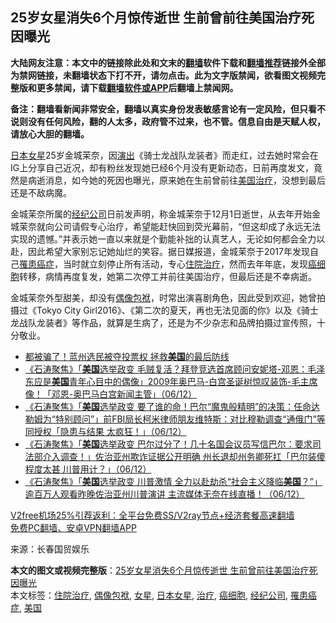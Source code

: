  <h2>25岁女星消失6个月惊传逝世 生前曾前往美国治疗死因曝光</h2> <p class="notice"><b>大陆网友注意：本文中的链接除此处和文末的<a href="https://github.com/bannedbook/fanqiang" >翻墙</a>软件下载和<a href="https://github.com/killgcd/justmysocks/blob/master/README.md">翻墙推荐</a>链接外全部为禁网链接，未翻墙状态下打不开，请勿点击。此为文字版禁闻，欲看图文视频完整版和更多禁闻，请下载<a href="https://github.com/bannedbook/fanqiang">翻墙软件或APP</a>后翻墙上禁闻网。</p><p>备注：翻墙看新闻非常安全，翻墙以真实身份发表敏感言论有一定风险，但只看不说则没有任何风险，翻的人太多，政府管不过来，也不管。信息自由是天赋人权，请放心大胆的翻墙。</b></p>  <div class="entry"> <p><a href="https://www.bannedbook.org/bnews/tag/%E6%97%A5%E6%9C%AC%E5%A5%B3%E6%98%9F/" class="st_tag internal_tag" rel="tag" title="标签 日本女星 下的日志">日本女星</a>25岁金城茉奈，因<span class='wp_keywordlink_affiliate'><a href="https://zh-cn.shenyunperformingarts.org/" title="演出" target="_blank">演出</a></span>《骑士龙战队龙装者》而走红，过去她时常会在IG上分享自己近况，却有粉丝发现她已经6个月没有更新动态，日前再度发文，竟然是病逝消息，如今她的死因也曝光，原来她在生前曾前往<a href="https://www.bannedbook.org/bnews/tag/%e7%be%8e%e5%9b%bd/" class="st_tag internal_tag" rel="tag" title="标签 美国 下的日志">美国</a><a href="https://www.bannedbook.org/bnews/tag/%e6%b2%bb%e7%96%97/" class="st_tag internal_tag" rel="tag" title="标签 治疗 下的日志">治疗</a>，没想到最后还是不敌病魔。</p> <p>金城茉奈所属的<a href="https://www.bannedbook.org/bnews/tag/%E7%BB%8F%E7%BA%AA%E5%85%AC%E5%8F%B8/" class="st_tag internal_tag" rel="tag" title="标签 经纪公司 下的日志">经纪公司</a>日前发声明，称金城茉奈于12月1日逝世，从去年开始金城茉奈就向公司请假专心治疗，希望能赶快回到荧光幕前，“但这却成了永远无法实现的遗憾。”并表示她一直以来就是个勤能补拙的认真艺人，无论如何都会全力以赴，因此希望大家别忘记她灿烂的笑容。据日媒报道，金城茉奈于2017年发现自己<a href="https://www.bannedbook.org/bnews/tag/%E7%BD%B9%E6%82%A3%E7%99%8C%E7%97%87/" class="st_tag internal_tag" rel="tag" title="标签 罹患癌症 下的日志">罹患癌症</a>，当时就立刻停止所有活动，专心<a href="https://www.bannedbook.org/bnews/tag/%E4%BD%8F%E9%99%A2%E6%B2%BB%E7%96%97/" class="st_tag internal_tag" rel="tag" title="标签 住院治疗 下的日志">住院治疗</a>，然而去年年底，发现<a href="https://www.bannedbook.org/bnews/tag/%e7%99%8c%e7%bb%86%e8%83%9e/" class="st_tag internal_tag" rel="tag" title="标签 癌细胞 下的日志">癌细胞</a>转移，病情再度复发，她第二次停工并前往美国治疗，但最后还是不幸病逝。</p>  <p>金城茉奈外型甜美，却没有<a href="https://www.bannedbook.org/bnews/tag/%E5%81%B6%E5%83%8F%E5%8C%85%E8%A2%B1/" class="st_tag internal_tag" rel="tag" title="标签 偶像包袱 下的日志">偶像包袱</a>，时常出演喜剧角色，因此受到欢迎，她曾拍摄过《Tokyo City Girl2016》、《第二次的夏天，再也无法见面的你》以及《骑士龙战队龙装者》等作品，就算是生病了，还是为不少杂志和品牌拍摄过宣传照，十分敬业。</p> <ul class='op-related-articles' title='相关阅读'> <li><a href='https://www.bannedbook.org/bnews/cnnews/20201207/1443267.html' target='_blank'>都被骗了！蓝州选民被夺投票权 拯救<b>美国</b>的最后防线</a></li> <li><a href='https://www.bannedbook.org/bnews/bannedvideo/20201207/1443264.html' target='_blank'>《石涛聚焦》「<b>美国</b>选举政变 毛贼复活？拜登竞选首席顾问安妮塔-邓恩：毛泽东应是<b>美国</b>青年心目中的偶像」2009年奥巴马-白宫圣诞树惊叹装饰-毛主席像！「邓恩-奥巴马白宫新闻主管」（06/12）</a></li> <li><a href='https://www.bannedbook.org/bnews/bannedvideo/20201207/1443263.html' target='_blank'>《石涛聚焦》「<b>美国</b>选举政变 要了谁的命！巴尔“魔鬼般精明”的决策：任命达勒姆为“特别顾问”」前FBI局长柯米律师朋友维特斯：对比穆勒调查“通俄门”等同授权「隐患与结果 太疯狂！」（06/12）</a></li> <li><a href='https://www.bannedbook.org/bnews/bannedvideo/20201207/1443262.html' target='_blank'>《石涛聚焦》「<b>美国</b>选举政变 巴尔过分了！几十名国会议员写信巴尔：要求司法部介入调查！」佐治亚州欺诈证据公开明确 州长退却州务卿死扛「巴尔装傻程度太甚 川普用计？」（06/12）</a></li> <li><a href='https://www.bannedbook.org/bnews/bannedvideo/20201207/1443261.html' target='_blank'>《石涛聚焦》「<b>美国</b>选举政变 川普激情 全力以赴劫杀“社会主义降临<b>美国</b>？”」逾百万人观看昨晚佐治亚州川普演讲 主流媒体无奈在线直播！（06/12）</a></li> </ul> <p class="texttj"> <a href="https://github.com/bannedbook/fanqiang/wiki/V2ray%E6%9C%BA%E5%9C%BA" target="_blank">V2free机场25%引荐返利：全平台免费SS/V2ray节点+经济套餐高速翻墙</a><br/> <a href="https://github.com/bannedbook/fanqiang/wiki/%E7%A6%81%E9%97%BB%E7%BD%91%E5%AE%89%E5%8D%93%E7%BF%BB%E5%A2%99%E6%96%B0%E9%97%BBAPP" target="_blank">免费PC翻墙、安卓VPN翻墙APP</a></p><p> 来源：长春国贸娱乐 </p> <a name='sharetosocial'></a>       <div><b>本文的图文或视频完整版</b>：<a href='https://www.bannedbook.org/bnews/yule/20201207/1443269.html'>25岁女星消失6个月惊传逝世 生前曾前往美国治疗死因曝光</a></div>  </div><!--END ENTRY--> <div class="postfooter"> <div>本文标签：<a href="https://www.bannedbook.org/bnews/tag/%E4%BD%8F%E9%99%A2%E6%B2%BB%E7%96%97/" rel="tag">住院治疗</a>, <a href="https://www.bannedbook.org/bnews/tag/%E5%81%B6%E5%83%8F%E5%8C%85%E8%A2%B1/" rel="tag">偶像包袱</a>, <a href="https://www.bannedbook.org/bnews/tag/%e5%a5%b3%e6%98%9f/" rel="tag">女星</a>, <a href="https://www.bannedbook.org/bnews/tag/%E6%97%A5%E6%9C%AC%E5%A5%B3%E6%98%9F/" rel="tag">日本女星</a>, <a href="https://www.bannedbook.org/bnews/tag/%e6%b2%bb%e7%96%97/" rel="tag">治疗</a>, <a href="https://www.bannedbook.org/bnews/tag/%e7%99%8c%e7%bb%86%e8%83%9e/" rel="tag">癌细胞</a>, <a href="https://www.bannedbook.org/bnews/tag/%E7%BB%8F%E7%BA%AA%E5%85%AC%E5%8F%B8/" rel="tag">经纪公司</a>, <a href="https://www.bannedbook.org/bnews/tag/%E7%BD%B9%E6%82%A3%E7%99%8C%E7%97%87/" rel="tag">罹患癌症</a>, <a href="https://www.bannedbook.org/bnews/tag/%e7%be%8e%e5%9b%bd/" rel="tag">美国</a></div>  </div><!--END POSTFOOTER--> 